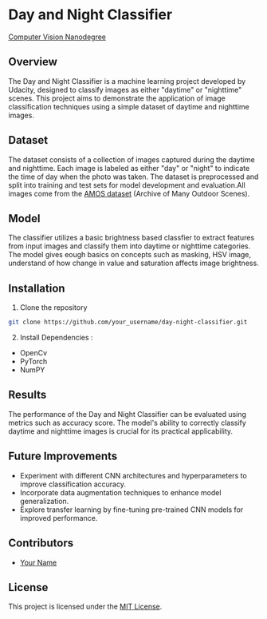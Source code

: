 # Day and Night Classifier

[Computer Vision Nanodegree](https://www.udacity.com/course/computer-vision-nanodegree--nd891) 

## Overview
The Day and Night Classifier is a machine learning project developed by Udacity, designed to classify images as either "daytime" or "nighttime" scenes. This project aims to demonstrate the application of image classification techniques using a simple dataset of daytime and nighttime images.

## Dataset
The dataset consists of a collection of images captured during the daytime and nighttime. Each image is labeled as either "day" or "night" to indicate the time of day when the photo was taken. The dataset is preprocessed and split into training and test sets for model development and evaluation.All images come from the [AMOS dataset](http://cs.uky.edu/~jacobs/datasets/amos/) (Archive of Many Outdoor Scenes).

## Model
The classifier utilizes a basic brightness based classfier to extract features from input images and classify them into daytime or nighttime categories. The model gives eough basics on concepts such as masking, HSV image, understand of how change in value and saturation affects image brightness.

## Installation
1. Clone the repository
```bash
git clone https://github.com/your_username/day-night-classifier.git


```
2. Install Dependencies :
* OpenCv
* PyTorch
* NumPY

## Results
The performance of the Day and Night Classifier can be evaluated using metrics such as accuracy score. The model's ability to correctly classify daytime and nighttime images is crucial for its practical applicability.

## Future Improvements
- Experiment with different CNN architectures and hyperparameters to improve classification accuracy.
- Incorporate data augmentation techniques to enhance model generalization.
- Explore transfer learning by fine-tuning pre-trained CNN models for improved performance.

## Contributors
- [Your Name](https://github.com/AchuthanKrishna)

## License
This project is licensed under the [MIT License](LICENSE).
